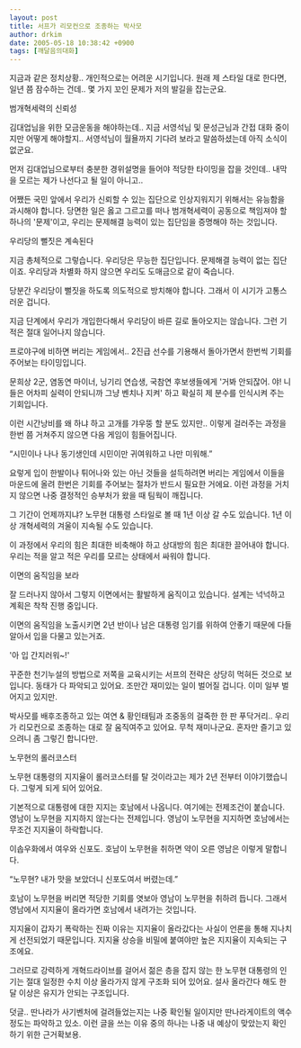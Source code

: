 ```yaml
---
layout: post
title: 서프가 리모컨으로 조종하는 박사모
author: drkim
date: 2005-05-18 10:38:42 +0900
tags: [깨달음의대화]
---
```

지금과 같은 정치상황.. 개인적으로는 어려운 시기입니다. 원래 제 스타일 대로 한다면, 일년 쯤 잠수하는 건데.. 몇 가지 꼬인 문제가 저의 발길을 잡는군요.
  

  
범개혁세력의 신뢰성
  

  
김대업님을 위한 모금운동을 해야하는데.. 지금 서영석님 및 문성근님과 간접 대화 중이지만 어떻게 해야할지.. 서영석님이 월욜까지 기다려 보라고 말씀하셨는데 아직 소식이 없군요.
  

  
먼저 김대업님으로부터 충분한 경위설명을 들어야 적당한 타이밍을 잡을 것인데.. 내막을 모르는 제가 나선다고 될 일이 아니고..
  

  
어쨌든 국민 앞에서 우리가 신뢰할 수 있는 집단으로 인상지워지기 위해서는 유능함을 과시해야 합니다. 당면한 일은 옳고 그르고를 떠나 범개혁세력이 공동으로 책임져야 할 하나의 '문제'이고, 우리는 문제해결 능력이 있는 집단임을 증명해야 하는 것입니다.
  

  
우리당의 뻘짓은 계속된다
  

  
지금 총체적으로 그렇습니다. 우리당은 무능한 집단입니다. 문제해결 능력이 없는 집단이죠. 우리당과 차별화 하지 않으면 우리도 도매금으로 같이 죽습니다.
  

  
당분간 우리당이 뻘짓을 하도록 의도적으로 방치해야 합니다. 그래서 이 시기가 고통스러운 겁니다.
  

  
지금 단계에서 우리가 개입한다해서 우리당이 바른 길로 돌아오지는 않습니다. 그런 기적은 절대 일어나지 않습니다.
  

  
프로야구에 비하면 버리는 게임에서.. 2진급 선수를 기용해서 돌아가면서 한번씩 기회를 주어보는 타이밍입니다.
  

  
문희상 2군, 염동연 마이너, 닝기리 연습생, 국참연 후보생들에게 '거봐 안되잖어. 야! 니들은 어차피 실력이 안되니까 그냥 벤치나 지켜' 하고 확실히 제 분수를 인식시켜 주는 기회입니다.
  

  
이런 시간낭비를 왜 하냐 하고 고개를 갸우뚱 할 분도 있지만.. 이렇게 걸러주는 과정을 한번 쯤 거쳐주지 않으면 다음 게임이 힘들어집니다.
  

  
“시민이나 나나 동기생인데 시민이만 귀여워하고 나만 미워해.”
  

  
요렇게 입이 한발이나 튀어나와 있는 아닌 것들을 설득하려면 버리는 게임에서 이들을 마운드에 올려 한번은 기회를 주어보는 절차가 반드시 필요한 거에요. 이런 과정을 거치지 않으면 나중 결정적인 승부처가 왔을 때 팀웍이 깨집니다.
  

  
그 기간이 언제까지냐? 노무현 대통령 스타일로 볼 때 1년 이상 갈 수도 있습니다. 1년 이상 개혁세력의 겨울이 지속될 수도 있습니다.
  

  
이 과정에서 우리의 힘은 최대한 비축해야 하고 상대방의 힘은 최대한 끌어내야 합니다. 우리는 적을 알고 적은 우리를 모르는 상태에서 싸워야 합니다.
  

  
이면의 움직임을 보라
  

  
잘 드러나지 않아서 그렇지 이면에서는 활발하게 움직이고 있습니다. 설계는 넉넉하고 계획은 착착 진행 중입니다.
  

  
이면의 움직임을 노출시키면 2년 반이나 남은 대통령 임기를 위하여 안좋기 때문에 다들 알아서 입을 다물고 있는거죠.
  

  
'아 입 간지러워~!'
  

  
꾸준한 천기누설의 방법으로 저쪽을 교육시키는 서프의 전략은 상당히 먹혀든 것으로 보입니다. 동태가 다 파악되고 있어요. 조만간 재미있는 일이 벌어질 겁니다. 이미 일부 벌어지고 있지만.
  

  
박사모를 배후조종하고 있는 여연 & 황인태팀과 조중동의 걸죽한 한 판 푸닥거리.. 우리가 리모컨으로 조종하는 대로 잘 움직여주고 있어요. 무척 재미나군요. 혼자만 즐기고 있으려니 좀 그렇긴 합니다만.
  

  
노무현의 롤러코스터
  

  
노무현 대통령의 지지율이 롤러코스터를 탈 것이라고는 제가 2년 전부터 이야기했습니다. 그렇게 되게 되어 있어요.
  

  
기본적으로 대통령에 대한 지지는 호남에서 나옵니다. 여기에는 전제조건이 붙습니다. 영남이 노무현을 지지하지 않는다는 전제입니다. 영남이 노무현을 지지하면 호남에서는 무조건 지지율이 하락합니다.
  

  
이솝우화에서 여우와 신포도. 호남이 노무현을 취하면 약이 오른 영남은 이렇게 말합니다.
  

  
“노무현? 내가 맛을 보았더니 신포도여서 버렸는데.”
  

  
호남이 노무현을 버리면 적당한 기회를 엿보아 영남이 노무현을 취하려 듭니다. 그래서 영남에서 지지율이 올라가면 호남에서 내려가는 것입니다.
  

  
지지율이 갑자기 폭락하는 진짜 이유는 지지율이 올라갔다는 사실이 언론을 통해 지나치게 선전되었기 때문입니다. 지지율 상승을 비밀에 붙여야만 높은 지지율이 지속되는 구조에요.
  

  
그러므로 강력하게 개혁드라이브를 걸어서 젊은 층을 잡지 않는 한 노무현 대통령의 인기는 절대 일정한 수치 이상 올라가지 않게 구조화 되어 있어요. 설사 올라간다 해도 한달 이상은 유지가 안되는 구조입니다.
  

  
덧글.. 딴나라가 사기벤처에 걸려들었는지는 나중 확인될 일이지만 딴나라게이트의 액수 정도는 파악하고 있소. 이런 글을 쓰는 이유 중의 하나는 나중 내 예상이 맞았는지 확인하기 위한 근거확보용.